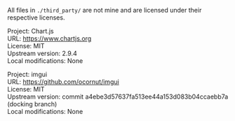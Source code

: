 All files in `./third_party/` are not mine and are licensed under their respective licenses.

Project: Chart.js  
URL: https://www.chartjs.org  
License: MIT  
Upstream version: 2.9.4  
Local modifications: None  

Project: imgui  
URL: https://github.com/ocornut/imgui  
License: MIT  
Upstream version: commit a4ebe3d57637fa513ee44a153d083b04ccaebb7a (docking branch)  
Local modifications: None  
